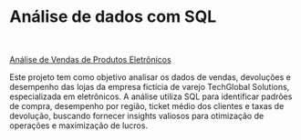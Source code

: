 # Análise de dados com SQL

<br>

[Análise de Vendas de Produtos Eletrônicos](https://github.com/DuduTrindade/AnaliseDados/tree/main/Projetos/Projeto%2001%20-%20An%C3%A1lise%20de%20Vendas%20com%20SQL)

Este projeto tem como objetivo analisar os dados de vendas, devoluções e desempenho das lojas da empresa fictícia de varejo TechGlobal Solutions, especializada em eletrônicos. 
A análise utiliza SQL para identificar padrões de compra, desempenho por região, ticket médio dos clientes e taxas de devolução, buscando fornecer insights valiosos para otimização de operações e maximização de lucros.